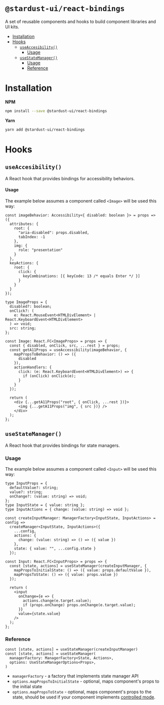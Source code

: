 `@stardust-ui/react-bindings`
===

A set of reusable components and hooks to build component libraries and UI kits.

<!-- START doctoc generated TOC please keep comment here to allow auto update -->
<!-- DON'T EDIT THIS SECTION, INSTEAD RE-RUN doctoc TO UPDATE -->


- [Installation](#installation)
- [Hooks](#hooks)
  - [`useAccesibility()`](#useaccesibility)
      - [Usage](#usage)
  - [`useStateManager()`](#usestatemanager)
    - [Usage](#usage-1)
    - [Reference](#reference)

<!-- END doctoc generated TOC please keep comment here to allow auto update -->

# Installation

**NPM**
```bash
npm install --save @stardust-ui/react-bindings
```

**Yarn**
```bash
yarn add @stardust-ui/react-bindings
```

# Hooks

## `useAccesibility()`

A React hook that provides bindings for accessibility behaviors.

#### Usage

The example below assumes a component called `<Image>` will be used this way:

```tsx
const imageBehavior: Accessibility<{ disabled: boolean }> = props => ({
  attributes: {
    root: {
      "aria-disabled": props.disabled,
      tabIndex: -1
    },
    img: {
      role: "presentation"
    }
  },
  keyActions: {
    root: {
      click: {
        keyCombinations: [{ keyCode: 13 /* equals Enter */ }]
      }
    }
  }
});

type ImageProps = {
  disabled?: boolean;
  onClick?: (
    e: React.MouseEvent<HTMLDivElement> | React.KeyboardEvent<HTMLDivElement>
  ) => void;
  src: string;
};

const Image: React.FC<ImageProps> = props => {
  const { disabled, onClick, src, ...rest } = props;
  const getA11Props = useAccessibility(imageBehavior, {
    mapPropsToBehavior: () => ({
      disabled
    }),
    actionHandlers: {
      click: (e: React.KeyboardEvent<HTMLDivElement>) => {
        if (onClick) onClick(e);
      }
    }
  });

  return (
    <div {...getA11Props("root", { onClick, ...rest })}>
      <img {...getA11Props("img", { src })} />
    </div>
  );
};
```

## `useStateManager()`

A React hook that provides bindings for state managers. 

### Usage 

The example below assumes a component called `<Input>` will be used this way:

```tsx
type InputProps = {
  defaultValue?: string;
  value?: string;
  onChange?: (value: string) => void;
};
type InputState = { value: string };
type InputActions = { change: (value: string) => void };

const createInputManager: ManagerFactory<InputState, InputActions> = config =>
  createManager<InputState, InputActions>({
    ...config,
    actions: {
      change: (value: string) => () => ({ value })
    },
    state: { value: "", ...config.state }
  });

const Input: React.FC<InputProps> = props => {
  const [state, actions] = useStateManager(createInputManager, {
    mapPropsToInitialState: () => ({ value: props.defaultValue }),
    mapPropsToState: () => ({ value: props.value })
  });

  return (
    <input
      onChange={e => {
        actions.change(e.target.value);
        if (props.onChange) props.onChange(e.target.value);
      }}
      value={state.value}
    />
  );
};
```

### Reference

```tsx
const [state, actions] = useStateManager(createInputManager)
const [state, actions] = useStateManager(
  managerFactory: ManagerFactory<State, Actions>, 
  options: UseStateManagerOptions<Props>,
)
```

- `managerFactory` - a factory that implements state manager API
- `options.mapPropsToInitialState` - optional, maps component's props to the initial state
- `options.mapPropsToState` - optional, maps component's props to the state, should be used if your component implements [controlled mode](https://reactjs.org/docs/uncontrolled-components.html).
